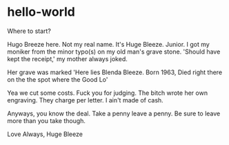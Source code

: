 # hello-world

Where to start?

Hugo Breeze here. Not my real name. It's Huge Bleeze. Junior. 
I got my moniker from the minor typo(s) on my old man's grave stone.
'Should have kept the receipt,' my mother always joked.

Her grave was marked 'Here lies Blenda Bleeze. Born 1963, 
Died right there on the the spot where the Good Lo'

Yea we cut some costs. Fuck you for judging. The bitch wrote
her own engraving. They charge per letter. I ain't made of cash.


Anyways, you know the deal. Take a penny leave a penny. Be sure 
to leave more than you take though.

Love Always,
Huge Bleeze
